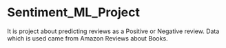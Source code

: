 # Sentiment_ML_Project
It is project about predicting reviews as a Positive or Negative review. Data which is used came from Amazon Reviews about Books. 
